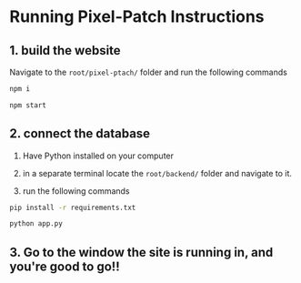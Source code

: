 # Running Pixel-Patch Instructions

## 1. build the website 
Navigate to the `root/pixel-ptach/` folder and run the following commands
``` bash
npm i
```
``` bash
npm start
```

## 2. connect the database
1. Have Python installed on your computer 

2. in a separate terminal locate the `root/backend/` folder and navigate to it. 

3. run the following commands
```bash
pip install -r requirements.txt
```
```bash
python app.py
```
## 3. Go to the window the site is running in, and you're good to go!!
